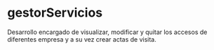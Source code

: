 # gestorServicios
Desarrollo encargado de visualizar, modificar y quitar los accesos de diferentes empresa y a su vez crear actas de visita. 
